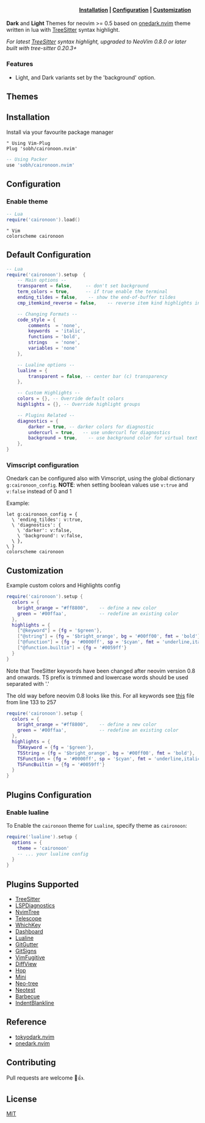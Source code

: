 <h4><div align="right">
    <a href="#installation">Installation</a>
    <span> | </span>
    <a href="#default-configuration">Configuration</a>
    <span> | </span>
    <a href="#customization">Customization</a>
    <span> &nbsp;&nbsp;&nbsp; &nbsp; </span>
</div></h4>

**Dark** and **Light** Themes for neovim >= 0.5 based on [onedark.nvim](https://github.com/navarasu/onedark.nvim) theme written in lua with [TreeSitter](https://github.com/nvim-treesitter/nvim-treesitter) syntax highlight.

*For latest [TreeSitter](https://github.com/nvim-treesitter/nvim-treesitter) syntax highlight, upgraded to NeoVim 0.8.0 or later built with tree-sitter 0.20.3+*

### Features
  * Light, and Dark variants set by the 'background' option.
  <!-- * Supporting multiple plugins with hand picked proper colors -->
  <!-- * Customize `Colors`, `Highlights` and `Code style` of the theme as you like (Refer [Customization](#customization)) -->

## Themes

## Installation
Install via your favourite package manager
```vim
" Using Vim-Plug
Plug 'sobh/caironoon.nvim'
```

```lua
-- Using Packer
use 'sobh/caironoon.nvim'
```

## Configuration

### Enable theme

```lua
-- Lua
require('caironoon').load()
```

```vim
" Vim
colorscheme caironoon
```

## Default Configuration

```lua
-- Lua
require('caironoon').setup  {
    -- Main options --
    transparent = false,     -- don't set background
    term_colors = true,      -- if true enable the terminal
    ending_tildes = false,    -- show the end-of-buffer tildes
    cmp_itemkind_reverse = false,    -- reverse item kind highlights in cmp menu

    -- Changing Formats --
    code_style = {
        comments  = 'none',
        keywords  = 'italic',
        functions = 'bold',
        strings   = 'none',
        variables = 'none'
    },

    -- Lualine options --
    lualine = {
        transparent = false, -- center bar (c) transparency
    },

    -- Custom Highlights --
    colors = {}, -- Override default colors
    highlights = {}, -- Override highlight groups

    -- Plugins Related --
    diagnostics = {
        darker = true, -- darker colors for diagnostic
        undercurl = true,   -- use undercurl for diagnostics
        background = true,    -- use background color for virtual text
    },
}
```

### Vimscript configuration

Onedark can be configured also with Vimscript, using the global dictionary `g:caironoon_config`.
**NOTE**: when setting boolean values use `v:true` and `v:false` instead of 0 and 1

Example:
``` vim
let g:caironoon_config = {
  \ 'ending_tildes': v:true,
  \ 'diagnostics': {
    \ 'darker': v:false,
    \ 'background': v:false,
  \ },
\ }
colorscheme caironoon
```

## Customization

Example custom colors and Highlights config

```lua
require('caironoon').setup {
  colors = {
    bright_orange = "#ff8800",    -- define a new color
    green = '#00ffaa',            -- redefine an existing color
  },
  highlights = {
    ["@keyword"] = {fg = '$green'},
    ["@string"] = {fg = '$bright_orange', bg = '#00ff00', fmt = 'bold'},
    ["@function"] = {fg = '#0000ff', sp = '$cyan', fmt = 'underline,italic'},
    ["@function.builtin"] = {fg = '#0059ff'}
  }
}
```
Note that TreeSitter keywords have been changed after neovim version 0.8 and onwards.
TS prefix is trimmed and lowercase words should be used separated with '.'

The old way before neovim 0.8 looks like this.
For all keywords see [this](https://github.com/sobh/caironoon.nvim/blob/master/lua/caironoon/highlights.lua#L133-L257) file from line 133 to 257

```lua
require('caironoon').setup {
  colors = {
    bright_orange = "#ff8800",    -- define a new color
    green = '#00ffaa',            -- redefine an existing color
  },
  highlights = {
    TSKeyword = {fg = '$green'},
    TSString = {fg = '$bright_orange', bg = '#00ff00', fmt = 'bold'},
    TSFunction = {fg = '#0000ff', sp = '$cyan', fmt = 'underline,italic'},
    TSFuncBuiltin = {fg = '#0059ff'}
  }
}
```

## Plugins Configuration

### Enable lualine
To Enable the `caironoon` theme for `Lualine`, specify theme as `caironoon`:

```lua
require('lualine').setup {
  options = {
    theme = 'caironoon'
    -- ... your lualine config
  }
}
```

## Plugins Supported
  + [TreeSitter](https://github.com/nvim-treesitter/nvim-treesitter)
  + [LSPDiagnostics](https://neovim.io/doc/user/lsp.html)
  + [NvimTree](https://github.com/kyazdani42/nvim-tree.lua)
  + [Telescope](https://github.com/nvim-telescope/telescope.nvim)
  + [WhichKey](https://github.com/folke/which-key.nvim)
  + [Dashboard](https://github.com/glepnir/dashboard-nvim)
  + [Lualine](https://github.com/hoob3rt/lualine.nvim)
  + [GitGutter](https://github.com/airblade/vim-gitgutter)
  + [GitSigns](https://github.com/lewis6991/gitsigns.nvim)
  + [VimFugitive](https://github.com/tpope/vim-fugitive)
  + [DiffView](https://github.com/sindrets/diffview.nvim)
  + [Hop](https://github.com/phaazon/hop.nvim)
  + [Mini](https://github.com/echasnovski/mini.nvim)
  + [Neo-tree](https://github.com/nvim-neo-tree/neo-tree.nvim)
  + [Neotest](https://github.com/nvim-neotest/neotest)
  + [Barbecue](https://github.com/utilyre/barbecue.nvim)
  + [IndentBlankline](https://github.com/lukas-reineke/indent-blankline.nvim)

## Reference
* [tokyodark.nvim](https://github.com/tiagovla/tokyodark.nvim)
* [onedark.nvim](https://github.com/navarasu/onedark.nvim)

## Contributing

Pull requests are welcome 🎉👍.

## License

[MIT](https://choosealicense.com/licenses/mit/)
